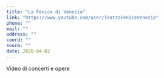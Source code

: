 ```yaml
---
title: "La Fenice di Venezia"
link: "https://www.youtube.com/user/TeatroFeniceVenezia"
phone: ""
mail: ""
address: ""
coord: ""
souce: ""
date: 2020-04-02
---
```


Video di concerti e opere
